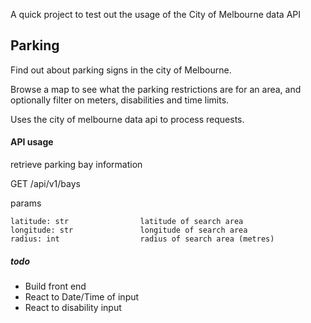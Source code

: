 A quick project to test out the usage of the City of Melbourne data API

## Parking

Find out about parking signs in the city of Melbourne.

Browse a map to see what the parking restrictions are for an area, and optionally filter on meters, disabilities and time limits.

Uses the city of melbourne data api to process requests.

#### API usage

retrieve parking bay information

GET /api/v1/bays

params

    latitude: str                latitude of search area
    longitude: str               longitude of search area
    radius: int                  radius of search area (metres)

##### todo

 - Build front end
 - React to Date/Time of input
 - React to disability input
